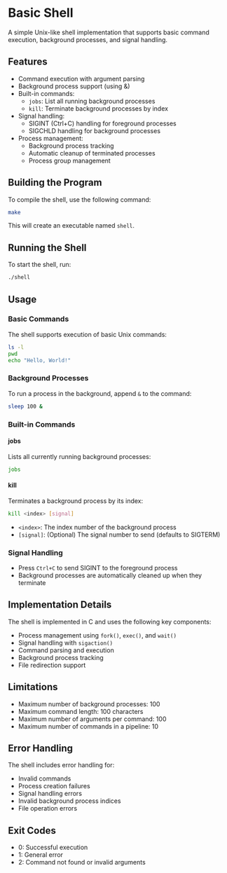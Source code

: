 # Basic Shell

A simple Unix-like shell implementation that supports basic command execution, background processes, and signal handling.

## Features

- Command execution with argument parsing
- Background process support (using &)
- Built-in commands:
  - `jobs`: List all running background processes
  - `kill`: Terminate background processes by index
- Signal handling:
  - SIGINT (Ctrl+C) handling for foreground processes
  - SIGCHLD handling for background processes
- Process management:
  - Background process tracking
  - Automatic cleanup of terminated processes
  - Process group management

## Building the Program

To compile the shell, use the following command:

```bash
make
```

This will create an executable named `shell`.

## Running the Shell

To start the shell, run:

```bash
./shell
```

## Usage

### Basic Commands

The shell supports execution of basic Unix commands:

```bash
ls -l
pwd
echo "Hello, World!"
```

### Background Processes

To run a process in the background, append `&` to the command:

```bash
sleep 100 &
```

### Built-in Commands

#### jobs
Lists all currently running background processes:
```bash
jobs
```

#### kill
Terminates a background process by its index:
```bash
kill <index> [signal]
```
- `<index>`: The index number of the background process
- `[signal]`: (Optional) The signal number to send (defaults to SIGTERM)

### Signal Handling

- Press `Ctrl+C` to send SIGINT to the foreground process
- Background processes are automatically cleaned up when they terminate

## Implementation Details

The shell is implemented in C and uses the following key components:

- Process management using `fork()`, `exec()`, and `wait()`
- Signal handling with `sigaction()`
- Command parsing and execution
- Background process tracking
- File redirection support

## Limitations

- Maximum number of background processes: 100
- Maximum command length: 100 characters
- Maximum number of arguments per command: 100
- Maximum number of commands in a pipeline: 10

## Error Handling

The shell includes error handling for:
- Invalid commands
- Process creation failures
- Signal handling errors
- Invalid background process indices
- File operation errors

## Exit Codes

- 0: Successful execution
- 1: General error
- 2: Command not found or invalid arguments 
